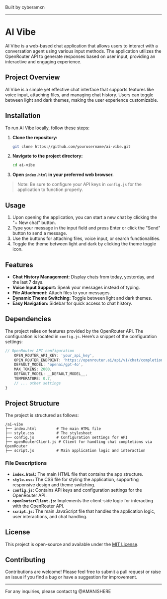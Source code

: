 
Built by cyberamxn

---

# AI Vibe

AI Vibe is a web-based chat application that allows users to interact with a conversation agent using various input methods. The application utilizes the OpenRouter API to generate responses based on user input, providing an interactive and engaging experience.

## Project Overview

AI Vibe is a simple yet effective chat interface that supports features like voice input, attaching files, and managing chat history. Users can toggle between light and dark themes, making the user experience customizable.

## Installation

To run AI Vibe locally, follow these steps:

1. **Clone the repository:**
   ```bash
   git clone https://github.com/yourusername/ai-vibe.git
   ```

2. **Navigate to the project directory:**
   ```bash
   cd ai-vibe
   ```

3. **Open `index.html` in your preferred web browser.**

> Note: Be sure to configure your API keys in `config.js` for the application to function properly.

## Usage

1. Upon opening the application, you can start a new chat by clicking the "+ New chat" button.
2. Type your message in the input field and press Enter or click the "Send" button to send a message.
3. Use the buttons for attaching files, voice input, or search functionalities.
4. Toggle the theme between light and dark by clicking the theme toggle icon.

## Features

- **Chat History Management:** Display chats from today, yesterday, and the last 7 days.
- **Voice Input Support:** Speak your messages instead of typing.
- **File Attachment:** Attach files to your messages.
- **Dynamic Theme Switching:** Toggle between light and dark themes.
- **Easy Navigation:** Sidebar for quick access to chat history.

## Dependencies

The project relies on features provided by the OpenRouter API. The configuration is located in `config.js`. Here’s a snippet of the configuration settings:

```javascript
// OpenRouter API configuration
    OPEN_ROUTER_API_KEY: 'your_api_key',
    OPEN_ROUTER_ENDPOINT: 'https://openrouter.ai/api/v1/chat/completions',
    DEFAULT_MODEL: 'openai/gpt-4o',
    MAX_TOKENS: 2000,
    DEFAULT_MODEL: __DEFAULT_MODEL__,
    TEMPERATURE: 0.7,
    // ... other settings
}
```

## Project Structure

The project is structured as follows:

```
/ai-vibe
├── index.html         # The main HTML file
├── style.css          # The stylesheet
├── config.js          # Configuration settings for API
├── openRouterClient.js # Client for handling chat completions via OpenRouter
├── script.js          # Main application logic and interaction
```

### File Descriptions

- **`index.html`:** The main HTML file that contains the app structure.
- **`style.css`:** The CSS file for styling the application, supporting responsive design and theme switching.
- **`config.js`:** Contains API keys and configuration settings for the OpenRouter API.
- **`openRouterClient.js`:** Implements the client-side logic for interacting with the OpenRouter API.
- **`script.js`:** The main JavaScript file that handles the application logic, user interactions, and chat handling.

## License

This project is open-source and available under the [MIT License](LICENSE).

## Contributing

Contributions are welcome! Please feel free to submit a pull request or raise an issue if you find a bug or have a suggestion for improvement.

---

For any inquiries, please contact tg @AMANlSHERE
